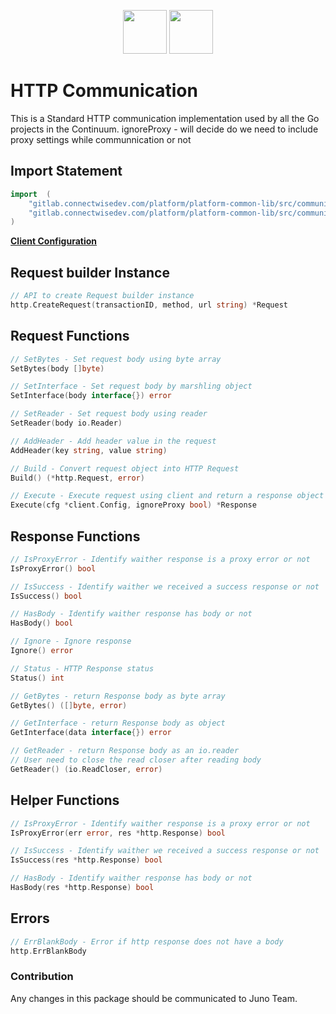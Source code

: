 <p align="center">
<img height=70px src="docs/images/continuum-logo.png">
<img height=70px src="docs/images/Go-Logo_Blue.png">
</p>

# HTTP Communication

This is a Standard HTTP communication implementation used by all the Go projects in the Continuum.
ignoreProxy - will decide do we need to include proxy settings while communnication or not

## Import Statement

```go
import	(
	"gitlab.connectwisedev.com/platform/platform-common-lib/src/communication/http"
	"gitlab.connectwisedev.com/platform/platform-common-lib/src/communication/http/client"
)
```

**[Client Configuration](client)**

## Request builder Instance

```go
// API to create Request builder instance
http.CreateRequest(transactionID, method, url string) *Request
```

## Request Functions

```go
// SetBytes - Set request body using byte array
SetBytes(body []byte)

// SetInterface - Set request body by marshling object
SetInterface(body interface{}) error

// SetReader - Set request body using reader
SetReader(body io.Reader)

// AddHeader - Add header value in the request
AddHeader(key string, value string)

// Build - Convert request object into HTTP Request
Build() (*http.Request, error)

// Execute - Execute request using client and return a response object
Execute(cfg *client.Config, ignoreProxy bool) *Response
```

## Response Functions

```go
// IsProxyError - Identify waither response is a proxy error or not
IsProxyError() bool

// IsSuccess - Identify waither we received a success response or not
IsSuccess() bool

// HasBody - Identify waither response has body or not
HasBody() bool

// Ignore - Ignore response
Ignore() error

// Status - HTTP Response status
Status() int

// GetBytes - return Response body as byte array
GetBytes() ([]byte, error)

// GetInterface - return Response body as object
GetInterface(data interface{}) error

// GetReader - return Response body as an io.reader
// User need to close the read closer after reading body
GetReader() (io.ReadCloser, error)
```

## Helper Functions

```go
// IsProxyError - Identify waither response is a proxy error or not
IsProxyError(err error, res *http.Response) bool

// IsSuccess - Identify waither we received a success response or not
IsSuccess(res *http.Response) bool

// HasBody - Identify waither response has body or not
HasBody(res *http.Response) bool
```

## Errors
```go
// ErrBlankBody - Error if http response does not have a body
http.ErrBlankBody
```

### Contribution

Any changes in this package should be communicated to Juno Team.
